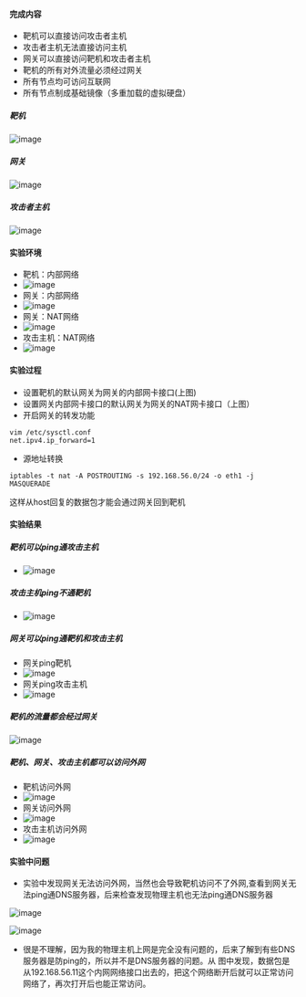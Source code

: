 #### 完成内容
-  靶机可以直接访问攻击者主机
-  攻击者主机无法直接访问主机
-  网关可以直接访问靶机和攻击者主机
-   靶机的所有对外流量必须经过网关
-  所有节点均可访问互联网
-   所有节点制成基础镜像（多重加载的虚拟硬盘）

#####  靶机

![image](image/mir_vic.png)
##### 网关
![image](image/mir_gw.png)
##### 攻击者主机
![image](image/mir_host.png)


#### 实验环境
- 靶机：内部网络
- ![image](image/bj.png)
- 网关：内部网络
- ![image](image/gw_int.png)
- 网关：NAT网络
- ![image](image/gw_nat.png)
- 攻击主机：NAT网络
- ![image](image/host.png)
#### 实验过程
- 设置靶机的默认网关为网关的内部网卡接口(上图)
- 设置网关内部网卡接口的默认网关为网关的NAT网卡接口（上图）
- 开启网关的转发功能
```
vim /etc/sysctl.conf
net.ipv4.ip_forward=1
```
- 源地址转换
```
iptables -t nat -A POSTROUTING -s 192.168.56.0/24 -o eth1 -j MASQUERADE
```
这样从host回复的数据包才能会通过网关回到靶机


#### 实验结果
##### 靶机可以ping通攻击主机
- ![image](image/vic_ping_host.png)
##### 攻击主机ping不通靶机
- ![image](image/host_ping_vic.png)
##### 网关可以ping通靶机和攻击主机
- 网关ping靶机
- ![image](image/gw_ping_vic.png)
- 网关ping攻击主机
- ![image](image/gw_ping_host.png)
##### 靶机的流量都会经过网关
![image](image/stream.png)
##### 靶机、网关、攻击主机都可以访问外网
- 靶机访问外网
- ![image](image/vic_ping_baidu.png)
- 网关访问外网
- ![image](image/gw_ping_baidu.png)
- 攻击主机访问外网
- ![image](image/host_ping_baidu.png)
#### 实验中问题
- 实验中发现网关无法访问外网，当然也会导致靶机访问不了外网,查看到网关无法ping通DNS服务器，后来检查发现物理主机也无法ping通DNS服务器

![image](image/matter.png)

![image](image/phy_ping_baidu.png)
- 很是不理解，因为我的物理主机上网是完全没有问题的，后来了解到有些DNS服务器是防ping的，所以并不是DNS服务器的问题。从
图中发现，数据包是从192.168.56.11这个内网网络接口出去的，把这个网络断开后就可以正常访问网络了，再次打开后也能正常访问。






